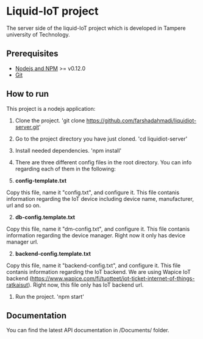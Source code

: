 # Liquid-IoT project

The server side of the liquid-IoT project which is developed in Tampere university of Technology.

## Prerequisites

- [Nodejs and NPM](nodejs.org) >= v0.12.0
- [Git](https://git-scm.com/)

## How to run

This project is a nodejs application:

1. Clone the project. 'git clone https://github.com/farshadahmadi/liquidiot-server.git'

1. Go to the project directory you have just cloned. 'cd liquidiot-server'

1. Install needed dependencies. 'npm install'

1. There are three different config files in the root directory. You can info regarding each of them in the following:

  2. **config-template.txt**
  
  Copy this file, name it "config.txt", and configure it. This file contanis information regarding the IoT device including device name, manufacturer, url and so on.
  
  2. **db-config.template.txt**
  
  Copy this file, name it "dm-config.txt", and configure it. This file contanis information regarding the device manager. Right now it only has device manager url.
  
  2. **backend-config.template.txt**
  
  Copy this file, name it "backend-config.txt", and configure it. This file contanis information regarding the IoT backend. We are using Wapice IoT backend (https://www.wapice.com/fi/tuotteet/iot-ticket-internet-of-things-ratkaisut). Right now, this file only has IoT backend url.

1. Run the project. 'npm start'


## Documentation

You can find the latest API documentation in /Documents/ folder.
